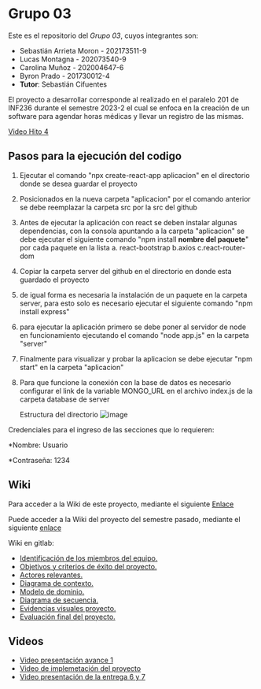 # Grupo 03

Este es el repositorio del *Grupo 03*, cuyos integrantes son:

* Sebastián Arrieta Moron - 202173511-9
* Lucas Montagna - 202073540-9
* Carolina Muñoz - 202004647-6
* Byron Prado - 201730012-4
* **Tutor**: Sebastián Cifuentes

El proyecto a desarrollar corresponde al realizado en el paralelo 201 de INF236 durante el semestre 2023-2 el cual se enfoca en la creación de un software para agendar horas médicas y llevar un registro de las mismas.

[Video Hito 4](https://youtu.be/msPvgUAZ4nk)

## Pasos para la ejecución del codigo

1. Ejecutar el comando "npx create-react-app aplicacion" en el directorio donde se desea guardar el proyecto
2. Posicionados en la nueva carpeta "aplicacion" por el comando anterior se debe reemplazar la carpeta src por la src del github
3. Antes de ejecutar la aplicación con react se deben instalar algunas dependencias, con la consola apuntando a la carpeta "aplicacion" se debe ejecutar el siguiente comando "npm install **nombre del paquete**" por cada paquete en la lista
   a. react-bootstrap
   b.axios
   c.react-router-dom
4. Copiar la carpeta server del github en el directorio en donde esta guardado el proyecto
5. de igual forma es necesaria la instalación de un paquete en la carpeta server, para esto solo es necesario ejecutar el siguiente comando "npm install express"
6. para ejecutar la aplicación primero se debe poner al servidor de node en funcionamiento ejecutando el comando "node app.js" en la carpeta "server"
7. Finalmente para visualizar y probar la aplicacion se debe ejecutar "npm start" en la carpeta "aplicacion"
8. Para que funcione la conexión con la base de datos es necesario configurar el link de la variable MONGO_URL en el archivo index.js de la carpeta database de server

   Estructura del directorio
   ![image](https://github.com/SebaArrieta/INF225P200G3/assets/102710333/e5d003b4-6ebf-4c4e-ace8-d08bedb7b325)

Credenciales para el ingreso de las secciones que lo requieren:

*Nombre: Usuario

*Contraseña: 1234

## Wiki

Para acceder a la Wiki de este proyecto, mediante el siguiente [Enlace](https://github.com/SebaArrieta/INF225P200G3/wiki)

Puede acceder a la Wiki del proyecto del semestre pasado, mediante el siguiente [enlace](https://github.com/Nachops/INF236P201G12/wiki) 
 
Wiki en gitlab: 
- [Identificación de los miembros del equipo.](https://gitlab.inf.utfsm.cl/felipe.marchant/proyecto-inf236-grupo-12/-/wikis/Identificaci%C3%B3n-de-los-miembros-del-equipo)
- [Objetivos y criterios de éxito del proyecto.](https://gitlab.inf.utfsm.cl/felipe.marchant/proyecto-inf236-grupo-12/-/wikis/Objetivos-y-criterios-de-%C3%A9xito-del-proyecto)
- [Actores relevantes.](https://gitlab.inf.utfsm.cl/felipe.marchant/proyecto-inf236-grupo-12/-/wikis/Actores-Relevantes)
- [Diagrama de contexto.](https://gitlab.inf.utfsm.cl/felipe.marchant/proyecto-inf236-grupo-12/-/wikis/Diagrama-de-contexto)
- [Modelo de dominio.](https://gitlab.inf.utfsm.cl/felipe.marchant/proyecto-inf236-grupo-12/-/wikis/Modelo-de-dominio)
- [Diagrama de secuencia.](https://gitlab.inf.utfsm.cl/felipe.marchant/proyecto-inf236-grupo-12/-/wikis/Diagrama-de-secuencia)
- [Evidencias visuales proyecto.](https://gitlab.inf.utfsm.cl/felipe.marchant/proyecto-inf236-grupo-12/-/wikis/Evidencias-visuales-proyecto)
- [Evaluación final del proyecto.](https://gitlab.inf.utfsm.cl/felipe.marchant/proyecto-inf236-grupo-12/-/wikis/Evaluaci%C3%B3n-final-proyecto)

## Videos

* [Video presentación avance 1](https://youtu.be/CnrHKVUSTLQ)
* [Video de implemetación del proyecto](https://youtu.be/pNo8Co4I7ug)
* [Video presentación de la entrega 6 y 7](https://www.youtube.com/watch?v=mPdGx_NsWPk)




